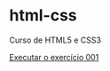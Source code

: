 # html-css
 Curso de HTML5 e CSS3

<a href= "https://joaogabrielgt.github.io/html-css/exercicios/ex001/index.html">Executar o exercício 001</a>